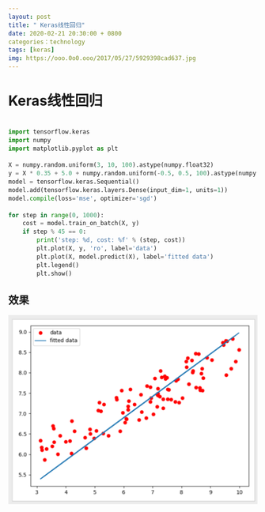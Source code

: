 ```yaml
---
layout: post
title: " Keras线性回归"
date: 2020-02-21 20:30:00 + 0800
categories：technology
tags: [keras]
img: https://ooo.0o0.ooo/2017/05/27/5929398cad637.jpg
---
```



# Keras线性回归

```python

import tensorflow.keras
import numpy
import matplotlib.pyplot as plt

X = numpy.random.uniform(3, 10, 100).astype(numpy.float32)
y = X * 0.35 + 5.0 + numpy.random.uniform(-0.5, 0.5, 100).astype(numpy.float32)
model = tensorflow.keras.Sequential()
model.add(tensorflow.keras.layers.Dense(input_dim=1, units=1))
model.compile(loss='mse', optimizer='sgd')

for step in range(0, 1000):
    cost = model.train_on_batch(X, y)
    if step % 45 == 0:
        print('step: %d, cost: %f' % (step, cost))
        plt.plot(X, y, 'ro', label='data')
        plt.plot(X, model.predict(X), label='fitted data')
        plt.legend()
        plt.show()

```


## 效果

![Keras线性回归](https://github.com/liupengzhouyi/liupengzhouyi.github.io/blob/master/images/2020/02/21/image02.png)
